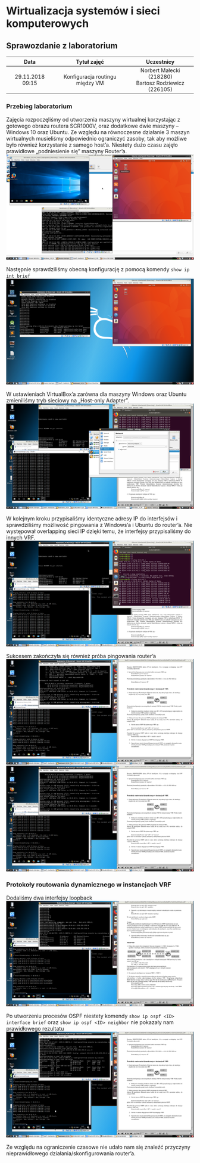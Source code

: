 ﻿# Wirtualizacja systemów i sieci komputerowych

## Sprawozdanie z laboratorium

Data | Tytuł zajęć | Uczestnicy
:-: | :-: | :-:
29.11.2018 09:15 | Konfiguracja routingu między VM| Norbert Małecki (218280)<br>Bartosz Rodziewicz (226105)
### Przebieg laboratorium
Zajęcia rozpoczęliśmy od utworzenia maszyny wirtualnej korzystając z gotowego obrazu routera SCR1000V, oraz dodatkowe dwie maszyny – Windows 10 oraz Ubuntu. Ze względu na równoczesne działanie 3 maszyn wirtualnych musieliśmy odpowiednio ograniczyć zasoby, tak aby możliwe było również korzystanie z samego host’a. Niestety dużo czasu zajęło prawidłowe „podniesienie się” maszyny Router’a.
![Postawienie wirtualnych maszyn](screenshots/Screenshot_from_2018-11-29_11-15-00.png)

Następnie sprawdziliśmy obecną konfigurację z pomocą komendy `show ip int brief` 
![Konfiguracja przed zmianą](screenshots/Screenshot_from_2018-11-29_11-20-48.png)

W ustawieniach VirtualBox’a zarówna dla maszyny Windows oraz Ubuntu zmieniliśmy tryb sieciowy na „Host-only Adapter”.
![Host only adapter](screenshots/Screenshot_from_2018-11-29_11-54-51.png)

W kolejnym kroku przypisaliśmy identyczne adresy IP do interfejsów i sprawdziliśmy możliwość pingowania z Windows’a i Ubuntu do router’a. Nie występował overlapping sieci IP dzięki temu, że interfejsy przypisaliśmy do innych VRF.
![Konfiguracja przed zmianą](screenshots/Screenshot_from_2018-11-29_11-54-19.png)

Sukcesem zakończyła się również próba pingowania router’a
![Ping vrf net0](screenshots/Screenshot_from_2018-11-29_11-58-59.png)
![Ping vrf net1](screenshots/Screenshot_from_2018-11-29_11-59-14.png)

### Protokoły routowania dynamicznego w instancjach VRF
Dodaliśmy dwa interfejsy loopback
![Interfejsy loopback](screenshots/Screenshot_from_2018-11-29_12-10-15.png)

Po utworzeniu procesów OSPF niestety komendy `show ip ospf <ID> interface brief` oraz `show ip ospf <ID> neighbor` nie pokazały nam prawidłowego rezultatu
![OSPF](screenshots/Screenshot_from_2018-11-29_12-27-41.png)

Ze względu na ograniczenie czasowe nie udało nam się znaleźć przyczyny nieprawidłowego działania/skonfigurowania router’a.
